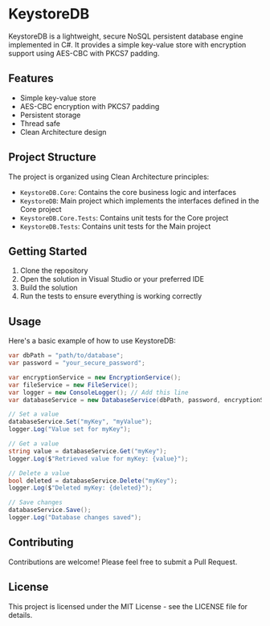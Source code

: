 # KeystoreDB

KeystoreDB is a lightweight, secure NoSQL persistent database engine implemented in C#. It provides a simple key-value
store with encryption support using AES-CBC with PKCS7 padding.

## Features

- Simple key-value store
- AES-CBC encryption with PKCS7 padding
- Persistent storage
- Thread safe
- Clean Architecture design

## Project Structure

The project is organized using Clean Architecture principles:

- `KeystoreDB.Core`: Contains the core business logic and interfaces
- `KeystoreDB`: Main project which implements the interfaces defined in the Core project
- `KeystoreDB.Core.Tests`: Contains unit tests for the Core project
- `KeystoreDB.Tests`: Contains unit tests for the Main project

## Getting Started

1. Clone the repository
2. Open the solution in Visual Studio or your preferred IDE
3. Build the solution
4. Run the tests to ensure everything is working correctly

## Usage

Here's a basic example of how to use KeystoreDB:

```csharp
var dbPath = "path/to/database";
var password = "your_secure_password";

var encryptionService = new EncryptionService();
var fileService = new FileService();
var logger = new ConsoleLogger(); // Add this line
var databaseService = new DatabaseService(dbPath, password, encryptionService, fileService, logger);

// Set a value
databaseService.Set("myKey", "myValue");
logger.Log("Value set for myKey");

// Get a value
string value = databaseService.Get("myKey");
logger.Log($"Retrieved value for myKey: {value}");

// Delete a value
bool deleted = databaseService.Delete("myKey");
logger.Log($"Deleted myKey: {deleted}");

// Save changes
databaseService.Save();
logger.Log("Database changes saved");
```

## Contributing

Contributions are welcome! Please feel free to submit a Pull Request.

## License

This project is licensed under the MIT License - see the LICENSE file for details.
